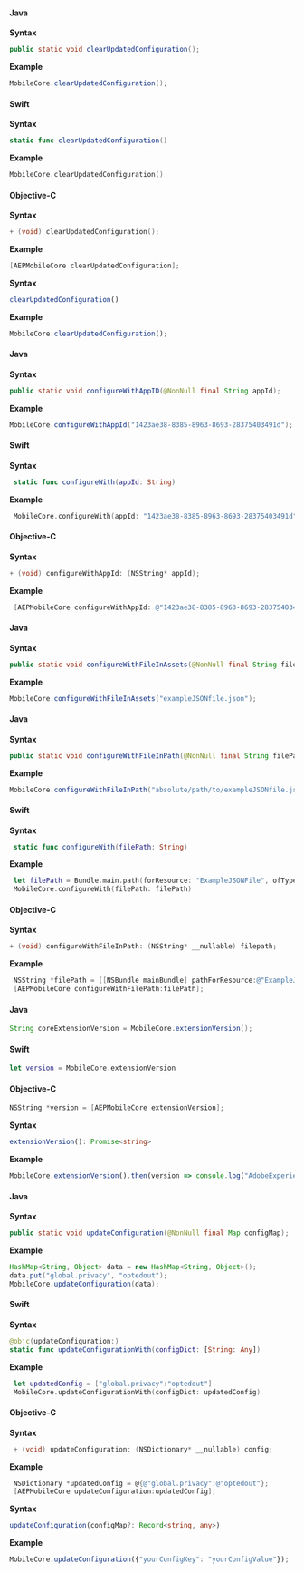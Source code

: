 <Variant platform="android" api="clear-updated-configuration" repeat="5"/>

#### Java

**Syntax**

```java
public static void clearUpdatedConfiguration();
```

**Example**

```java
MobileCore.clearUpdatedConfiguration();
```

<Variant platform="ios" api="clear-updated-configuration" repeat="10"/>

#### Swift

**Syntax**

```swift
static func clearUpdatedConfiguration()
```

**Example**

```swift
MobileCore.clearUpdatedConfiguration()
```

#### Objective-C

**Syntax**

```objectivec
+ (void) clearUpdatedConfiguration(); 
```

**Example**

```objectivec
[AEPMobileCore clearUpdatedConfiguration];
```

<Variant platform="react-native" api="clear-updated-configuration" repeat="4"/>

**Syntax**

```typescript
clearUpdatedConfiguration()
```

**Example**

```typescript
MobileCore.clearUpdatedConfiguration();
```

<Variant platform="android" api="configure-with-app-id" repeat="5"/>

#### Java

**Syntax**

```java
public static void configureWithAppID(@NonNull final String appId);
```

**Example**

```java
MobileCore.configureWithAppId("1423ae38-8385-8963-8693-28375403491d");
```

<Variant platform="ios" api="configure-with-app-id" repeat="10"/>

#### Swift

**Syntax**

```swift
 static func configureWith(appId: String)
```

**Example**

```swift
 MobileCore.configureWith(appId: "1423ae38-8385-8963-8693-28375403491d")
```

#### Objective-C

**Syntax**

```objectivec
+ (void) configureWithAppId: (NSString* appId);
```

**Example**

```objectivec
 [AEPMobileCore configureWithAppId: @"1423ae38-8385-8963-8693-28375403491d"];
```

<Variant platform="android" api="configure-with-file-in-assets" repeat="5"/>

#### Java

**Syntax**

```java
public static void configureWithFileInAssets(@NonNull final String fileName);
```

**Example**

```java
MobileCore.configureWithFileInAssets("exampleJSONfile.json");
```

<Variant platform="android" api="configure-with-file-in-path" repeat="5"/>

#### Java

**Syntax**

```java
public static void configureWithFileInPath(@NonNull final String filePath);
```

**Example**

```java
MobileCore.configureWithFileInPath("absolute/path/to/exampleJSONfile.json");
```

<Variant platform="ios" api="configure-with-file-in-path" repeat="10"/>

#### Swift

**Syntax**

```swift
 static func configureWith(filePath: String)
```

**Example**

```swift
 let filePath = Bundle.main.path(forResource: "ExampleJSONFile", ofType: "json")
 MobileCore.configureWith(filePath: filePath)
```

#### Objective-C

**Syntax**

```objectivec
+ (void) configureWithFileInPath: (NSString* __nullable) filepath;
```

**Example**

```objectivec
 NSString *filePath = [[NSBundle mainBundle] pathForResource:@"ExampleJSONFile" ofType:@"json"];
 [AEPMobileCore configureWithFilePath:filePath];
```

<Variant platform="android" api="extension-version" repeat="2"/>

#### Java

```java
String coreExtensionVersion = MobileCore.extensionVersion();
```

<Variant platform="ios" api="extension-version" repeat="4"/>

#### Swift

```swift
let version = MobileCore.extensionVersion
```

#### Objective-C

```objectivec
NSString *version = [AEPMobileCore extensionVersion];
```

<Variant platform="react-native" api="extension-version" repeat="4"/>

**Syntax**

```typescript
extensionVersion(): Promise<string>
```

**Example**

```typescript
MobileCore.extensionVersion().then(version => console.log("AdobeExperienceSDK: MobileCore version: " + version));
```

<!--  <Variant platform="flutter" api="extension-version" repeat="2"/>

#### Dart

```dart
String coreExtensionVersion = await FlutterACPCore.extensionVersion;
``` -->

<Variant platform="android" api="update-configuration" repeat="5"/>

#### Java

**Syntax**

```java
public static void updateConfiguration(@NonNull final Map configMap);
```

**Example**

```java
HashMap<String, Object> data = new HashMap<String, Object>();
data.put("global.privacy", "optedout");
MobileCore.updateConfiguration(data);
```

<Variant platform="ios" api="update-configuration" repeat="10"/>

#### Swift

**Syntax**

```swift
@objc(updateConfiguration:)
static func updateConfigurationWith(configDict: [String: Any])
```

**Example**

```swift
 let updatedConfig = ["global.privacy":"optedout"]
 MobileCore.updateConfigurationWith(configDict: updatedConfig)
```

#### Objective-C

**Syntax**

```objectivec
 + (void) updateConfiguration: (NSDictionary* __nullable) config;
```

**Example**

```objectivec
 NSDictionary *updatedConfig = @{@"global.privacy":@"optedout"};
 [AEPMobileCore updateConfiguration:updatedConfig];
```

<Variant platform="react-native" api="update-configuration" repeat="4"/>

**Syntax**

```typescript
updateConfiguration(configMap?: Record<string, any>)
```

**Example**

```typescript
MobileCore.updateConfiguration({"yourConfigKey": "yourConfigValue"});
```

<!--  <Variant platform="flutter" api="update-configuration" repeat="5"/>

#### Dart

**Syntax**

```dart
static Future<void> updateConfiguration(Map<String, Object> configMap);
```

**Example**

```dart
FlutterACPCore.updateConfiguration({"global.privacy":"optedout"});
``` -->
